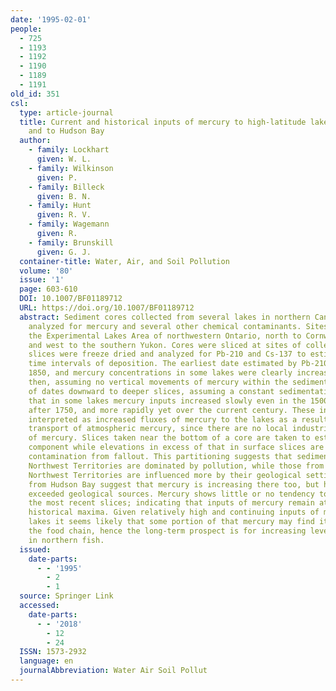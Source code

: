 ```yaml
---
date: '1995-02-01'
people:
  - 725
  - 1193
  - 1192
  - 1190
  - 1189
  - 1191
old_id: 351
csl:
  type: article-journal
  title: Current and historical inputs of mercury to high-latitude lakes in Canada
    and to Hudson Bay
  author:
    - family: Lockhart
      given: W. L.
    - family: Wilkinson
      given: P.
    - family: Billeck
      given: B. N.
    - family: Hunt
      given: R. V.
    - family: Wagemann
      given: R.
    - family: Brunskill
      given: G. J.
  container-title: Water, Air, and Soil Pollution
  volume: '80'
  issue: '1'
  page: 603-610
  DOI: 10.1007/BF01189712
  URL: https://doi.org/10.1007/BF01189712
  abstract: Sediment cores collected from several lakes in northern Canada have been
    analyzed for mercury and several other chemical contaminants. Sites ranged from
    the Experimental Lakes Area of northwestern Ontario, north to Cornwallis Island,
    and west to the southern Yukon. Cores were sliced at sites of collection and individual
    slices were freeze dried and analyzed for Pb-210 and Cs-137 to estimate average
    time intervals of deposition. The earliest date estimated by Pb-210 was about
    1850, and mercury concentrations in some lakes were clearly increasing before
    then, assuming no vertical movements of mercury within the sediments. Extrapolation
    of dates downward to deeper slices, assuming a constant sedimentation rate, indicated
    that in some lakes mercury inputs increased slowly even in the 1500's, more rapidly
    after 1750, and more rapidly yet over the current century. These increases are
    interpreted as increased fluxes of mercury to the lakes as a result of long-range
    transport of atmospheric mercury, since there are no local industrial sources
    of mercury. Slices taken near the bottom of a core are taken to estimate the geological
    component while elevations in excess of that in surface slices are taken to represent
    contamination from fallout. This partitioning suggests that sediments in the eastern
    Northwest Territories are dominated by pollution, while those from the western
    Northwest Territories are influenced more by their geological settings. Two cores
    from Hudson Bay suggest that mercury is increasing there too, but has not yet
    exceeded geological sources. Mercury shows little or no tendency to decline in
    the most recent slices; indicating that inputs of mercury remain at or near their
    historical maxima. Given relatively high and continuing inputs of mercury to northern
    lakes it seems likely that some portion of that mercury may find its way into
    the food chain, hence the long-term prospect is for increasing levels of mercury
    in northern fish.
  issued:
    date-parts:
      - - '1995'
        - 2
        - 1
  source: Springer Link
  accessed:
    date-parts:
      - - '2018'
        - 12
        - 24
  ISSN: 1573-2932
  language: en
  journalAbbreviation: Water Air Soil Pollut
---
```

